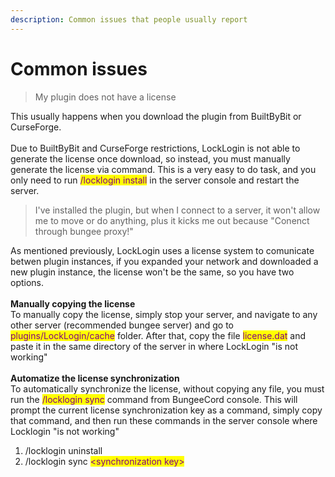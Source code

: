 ```yaml
---
description: Common issues that people usually report
---
```


# Common issues

> My plugin does not have a license

This usually happens when you download the plugin from BuiltByBit or CurseForge.\
\
Due to BuiltByBit and CurseForge restrictions, LockLogin is not able to generate the license once download, so instead, you must manually generate the license via command. This is a very easy to do task, and you only need to run <mark style="color:purple;">/locklogin install</mark> in the server console and restart the server.

> I've installed the plugin, but when I connect to a server, it won't allow me to move or do anything, plus it kicks me out because "Conenct through bungee proxy!"

As mentioned previously, LockLogin uses a license system to comunicate betwen plugin instances, if you expanded your network and downloaded a new plugin instance, the license won't be the same, so you have two options.\
\
**Manually copying the license**\
To manually copy the license, simply stop your server, and navigate to any other server (recommended bungee server) and go to <mark style="color:purple;">plugins/LockLogin/cache</mark> folder. After that, copy the file <mark style="color:purple;">license.dat</mark> and paste it in the same directory of the server in where LockLogin "is not working"\
\
**Automatize the license synchronization**\
To automatically synchronize the license, without copying any file, you must run the <mark style="color:purple;">/locklogin sync</mark>  command from BungeeCord console. This will prompt the current license synchronization key as a command, simply copy that command, and then run these commands in the server console where Locklogin "is not working"

1. /locklogin uninstall
2. /locklogin sync <mark style="color:purple;">\<synchronization key></mark>

